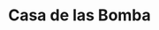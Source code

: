 ---
title: "Casa de las Bomba"
url: /ciudad-del-este/casa-de-las-bomba-avenida-general-bernardino-caballero-3/
shop: general
---